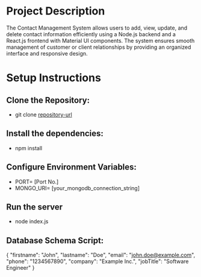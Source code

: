 # Project Description
The Contact Management System allows users to add, view, update, and delete contact information efficiently using a Node.js backend and a React.js frontend with Material UI components. The system ensures smooth management of customer or client relationships by providing an organized interface and responsive design.

# Setup Instructions
## Clone the Repository:
* git clone [repository-url](https://github.com/Cricketerboy/Contact_Management_Backend.git)
## Install the dependencies:
* npm install

## Configure Environment Variables:
* PORT= [Port No.]
* MONGO_URI= [your_mongodb_connection_string]

## Run the server
* node index.js

## Database Schema Script:
{
  "firstname": "John",
  "lastname": "Doe",
  "email": "john.doe@example.com",
  "phone": "1234567890",
  "company": "Example Inc.",
  "jobTitle": "Software Engineer"
}





